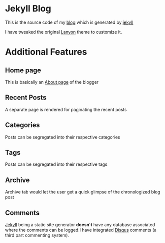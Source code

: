 # Jekyll Blog 

This is the source code of my [blog](https://aakp10.github.io) which is generated by [jekyll](https://jekyllrb.com/)  

I have tweaked the original [Lanyon](https://github.com/poole/lanyon) theme to customize it.

# Additional Features

## Home page 

This is basically an [About page](https://aakp10.github.io/) of the blogger 

## Recent Posts 

A separate page is rendered for paginating the recent posts


## Categories

Posts can be segregated into their respective categories

## Tags

Posts can be segregated into their respective tags

## Archive

Archive tab would let the user get a quick glimpse of the chronologized blog post

## Comments

[Jekyll](https://jekyllrb.com/) being a static site generator **doesn't** have any database associated where the comments can be logged.I have integrated [Disqus](https://disqus.com/) comments (a third part commenting system).
